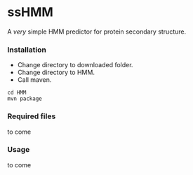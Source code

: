 ssHMM
======
A <i>very</i> simple HMM predictor for protein secondary structure.

### Installation
 
* Change directory to downloaded folder.
* Change directory to HMM.
* Call maven.

```
cd HMM
mvn package
```

### Required files

to come

### Usage

to come
